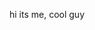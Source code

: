 hi its me, cool guy

<!---
Veitikkjedagod/Veitikkjedagod is a ✨ special ✨ repository because its `README.md` (this file) appears on your GitHub profile.
You can click the Preview link to take a look at your changes.
--->
